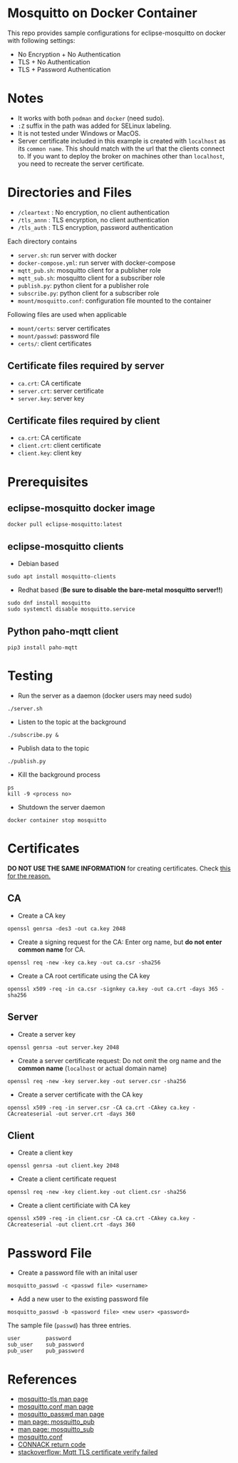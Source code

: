 # Mosquitto on Docker Container

This repo provides sample configurations for eclipse-mosquitto on docker with
following settings:

* No Encryption + No Authentication
* TLS + No Authentication
* TLS + Password Authentication

# Notes

* It works with both `podman` and `docker` (need sudo).
* `:Z` suffix in the path was added for SELinux labeling.
* It is not tested under Windows or MacOS.
* Server certificate included in this example is created with `localhost`
as its `common name`. This should match with the url that the clients
connect to.  If you want to deploy the broker on machines other than
`localhost`, you need to recreate the server certificate.


# Directories and Files

* `/cleartext` : No encryption, no client authentication
* `/tls_annn` : TLS encyrption, no client authentication
* `/tls_auth` : TLS encryption, password authentication

Each directory contains

* `server.sh`: run server with docker
* `docker-compose.yml`: run server with docker-compose
* `mqtt_pub.sh`: mosquitto client for a publisher role
* `mqtt_sub.sh`: mosquitto client for a subscriber role
* `publish.py`: python client for a publisher role
* `subscribe.py`: python client for a subscriber role
* `mount/mosquitto.conf`: configuration file mounted to the container

Following files are used when applicable

* `mount/certs`: server certificates
* `mount/passwd`: password file
* `certs/`: client certificates

## Certificate files required by server

* `ca.crt`: CA certificate
* `server.crt`: server certificate
* `server.key`: server key

## Certificate files required by client

* `ca.crt`: CA certificate
* `client.crt`: client certificate
* `client.key`: client key


# Prerequisites

## eclipse-mosquitto docker image
```
docker pull eclipse-mosquitto:latest
```

## eclipse-mosquitto clients

* Debian based
```
sudo apt install mosquitto-clients
```

* Redhat based (**Be sure to disable the bare-metal mosquitto server!!**)
```
sudo dnf install mosquitto
sudo systemctl disable mosquitto.service
```


## Python paho-mqtt client
```
pip3 install paho-mqtt
```


# Testing

* Run the server as a daemon (docker users may need sudo)
```
./server.sh
```

* Listen to the topic at the background
```
./subscribe.py &
```

* Publish data to the topic
```
./publish.py
```

* Kill the background process
```
ps
kill -9 <process no>
```

* Shutdown the server daemon
```
docker container stop mosquitto
```


# Certificates

**DO NOT USE THE SAME INFORMATION** for creating certificates.
Check [this for the reason.](https://mosquitto.org/man/mosquitto-tls-7.html)

## CA

* Create a CA key
```
openssl genrsa -des3 -out ca.key 2048
```

* Create a signing request for the CA: Enter org name, but
**do not enter common name** for CA.
```
openssl req -new -key ca.key -out ca.csr -sha256
```

* Create a CA root certificate using the CA key
```
openssl x509 -req -in ca.csr -signkey ca.key -out ca.crt -days 365 -sha256
```

## Server

* Create a server key
```
openssl genrsa -out server.key 2048
```

* Create a server certificate request: Do not omit the org name and
the  **common name** (`localhost` or actual domain name)
```
openssl req -new -key server.key -out server.csr -sha256
```

* Create a server certificate with the CA key
```
openssl x509 -req -in server.csr -CA ca.crt -CAkey ca.key -CAcreateserial -out server.crt -days 360
```

## Client

* Create a client key
```
openssl genrsa -out client.key 2048
```

* Create a client certificate request
```
openssl req -new -key client.key -out client.csr -sha256
```

* Create a client certificiate with CA key
```
openssl x509 -req -in client.csr -CA ca.crt -CAkey ca.key -CAcreateserial -out client.crt -days 360
```

# Password File

* Create a password file with an inital user
```
mosquitto_passwd -c <passwd file> <username>
```

* Add a new user to the existing password file
```
mosquitto_passwd -b <password file> <new user> <password>
```

The sample file (`passwd`) has three entries.
```
user        password
sub_user    sub_password
pub_user    pub_password
```


# References

* [mosquitto-tls man page](https://mosquitto.org/man/mosquitto-tls-7.html)
* [mosquitto.conf man page](https://mosquitto.org/man/mosquitto-conf-5.html)
* [mosquitto_passwd man page](https://mosquitto.org/man/mosquitto_passwd-1.html)
* [man page: mosquitto_pub](https://mosquitto.org/man/mosquitto_pub-1.html)
* [man page: mosquitto_sub](https://mosquitto.org/man/mosquitto_sub-1.html)
* [mosquitto.conf](https://github.com/eclipse/mosquitto/blob/master/mosquitto.conf)
* [CONNACK return code](http://docs.oasis-open.org/mqtt/mqtt/v3.1.1/csd02/mqtt-v3.1.1-csd02.html#_Table_3.1_-)
* [stackoverflow: Mqtt TLS certificate verify failed](https://stackoverflow.com/questions/70110392/mqtt-tls-certificate-verify-failed-self-signed-certificate)

